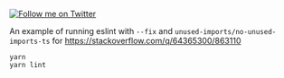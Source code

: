 [![Follow me on Twitter](https://img.shields.io/twitter/follow/moshfeu.svg?style=social)](https://twitter.com/moshfeu)

An example of running eslint with `--fix` and `unused-imports/no-unused-imports-ts`
for https://stackoverflow.com/q/64365300/863110

```
yarn
yarn lint
```
